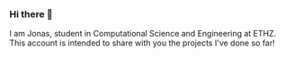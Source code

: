 ### Hi there 👋

I am Jonas, student in Computational Science and Engineering at ETHZ. This account is intended to share with you the projects I've done so far!

<!--
**JonasGrutter/JonasGrutter** is a ✨ _special_ ✨ repository because its `README.md` (this file) appears on your GitHub profile.

Here are some ideas to get you started:

- 🔭 I’m currently working on ...
- 🌱 I’m currently learning ...
- 👯 I’m looking to collaborate on ...
- 🤔 I’m looking for help with ...
- 💬 Ask me about ...
- 📫 How to reach me: ...
- 😄 Pronouns: ...
- ⚡ Fun fact: ...

Put link to linkedin
-->
